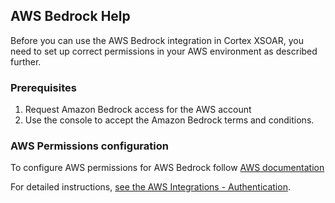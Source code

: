 ## AWS Bedrock Help

Before you can use the AWS Bedrock integration in Cortex XSOAR, you need to set up correct permissions in your AWS environment as described further.

### Prerequisites

1. Request Amazon Bedrock access for the AWS account 
2. Use the console to accept the Amazon Bedrock terms and conditions.

### AWS Permissions configuration
To configure AWS permissions for AWS Bedrock follow [AWS documentation](https://docs.aws.amazon.com/bedrock/latest/userguide/api-setup.html#api-using-sage)


For detailed instructions, [see the AWS Integrations - Authentication](https://xsoar.pan.dev/docs/reference/articles/aws-integrations---authentication).
